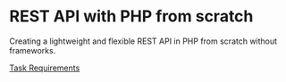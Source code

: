 # REST API with PHP from scratch 
Creating a lightweight and flexible REST API in PHP from scratch without frameworks.

<a href="https://github.com/ibalkan/REST-API-in-PHP/wiki/Task">Task Requirements</a>
